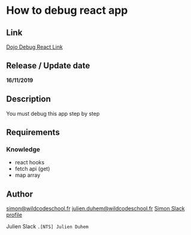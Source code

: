 # How to debug react app

## Link
[Dojo Debug React Link](https://github.com/WildCodeSchool/Dojo-debug-react)

## Release / Update date
**16/11/2019**

## Description
You must debug this app step by step

## Requirements
### Knowledge
- react hooks
- fetch api (get)
- map array

## Author

simon@wildcodeschool.fr
julien.duhem@wildcodeschool.fr
[Simon Slack profile](https://app.slack.com/client/T6SG2QGG2/@UHPB1936J)

Julien Slack ```.[NTS] Julien Duhem```